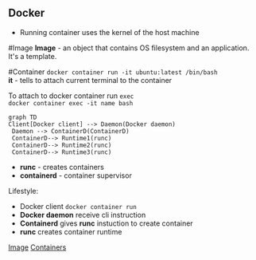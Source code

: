## Docker
* Running container uses the kernel	of the host machine

#Image
**Image** - an object that contains OS filesystem and an application.
It's a template.

#Container
`docker container run -it ubuntu:latest /bin/bash`   
 **it** - tells to attach current terminal to the container
 
 To attach to docker container run `exec`   
 `docker container exec -it name bash`

```mermaid
graph TD
Client[Docker client] --> Daemon(Docker daemon)
 Daemon --> ContainerD(ContainerD)
 ContainerD--> Runtime1(runc)
 ContainerD--> Runtime2(runc)
 ContainerD--> Runtime3(runc)
```
- **runc** - creates containers
- **containerd** - container supervisor

Lifestyle:   
- Docker client `docker container run`
- **Docker daemon** receive cli instruction
- **Containerd** gives **runc** instuction to create container 
- **runc** creates container runtime


[Image](Image)
[Containers](Containers)
